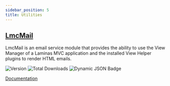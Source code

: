 ```yaml
---
sidebar_position: 5
title: Utilities
---
```


## [LmcMail](https://lm-commons.github.io/LmcMail)

LmcMail is an email service module that provides the ability to use the View Manager of a Laminas MVC application
and the installed View Helper plugins to render HTML emails.

![Version](https://poser.pugx.org/lm-commons/lmc-mail/v)
![Total Downloads](https://poser.pugx.org/lm-commons/lmc-mail/downloads)
![Dynamic JSON Badge](https://img.shields.io/badge/dynamic/json?url=https%3A%2F%2Fapi.github.com%2Frepos%2Flm-commons%2Flmcmail%2Fproperties%2Fvalues&query=%24%5B%3A1%5D.value&label=Maintenance%20Status)


[Documentation](https://lm-commons.github.io/LmcMail)